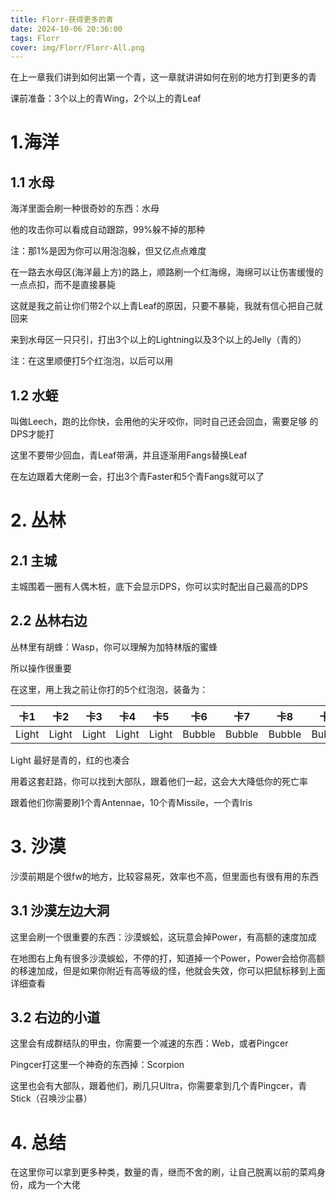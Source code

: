 ```yaml
---
title: Florr-获得更多的青
date: 2024-10-06 20:36:00
tags: Florr
cover: img/Florr/Florr-All.png
---
```


在上一章我们讲到如何出第一个青，这一章就讲讲如何在别的地方打到更多的青

课前准备：3个以上的青Wing，2个以上的青Leaf

# 1.海洋
## 1.1 水母
海洋里面会刷一种很奇妙的东西：水母

他的攻击你可以看成自动跟踪，99%躲不掉的那种

注：那1%是因为你可以用泡泡躲，但又亿点点难度

在一路去水母区(海洋最上方)的路上，顺路刷一个红海绵，海绵可以让伤害缓慢的一点点扣，而不是直接暴毙

这就是我之前让你们带2个以上青Leaf的原因，只要不暴毙，我就有信心把自己就回来

来到水母区一只只引，打出3个以上的Lightning以及3个以上的Jelly（青的）

注：在这里顺便打5个红泡泡，以后可以用

## 1.2 水蛭
叫做Leech，跑的比你快，会用他的尖牙咬你，同时自己还会回血，需要足够 的DPS才能打

这里不要带少回血，青Leaf带满，并且逐渐用Fangs替换Leaf

在左边跟着大佬刷一会，打出3个青Faster和5个青Fangs就可以了

# 2. 丛林

## 2.1 主城

主城围着一圈有人偶木桩，底下会显示DPS，你可以实时配出自己最高的DPS

## 2.2 丛林右边

丛林里有胡蜂：Wasp，你可以理解为加特林版的蜜蜂

所以操作很重要

在这里，用上我之前让你打的5个红泡泡，装备为：

卡1 | 卡2 | 卡3 | 卡4 | 卡5 | 卡6 | 卡7 | 卡8 | 卡9 | 卡10
---- | ---- | ---- | ---- | ---- | ---- | ---- | ---- | ---- | ----
Light | Light | Light | Light | Light | Bubble | Bubble | Bubble | Bubble | Bubble

Light 最好是青的，红的也凑合

用着这套赶路，你可以找到大部队，跟着他们一起，这会大大降低你的死亡率

跟着他们你需要刷1个青Antennae，10个青Missile，一个青Iris

# 3. 沙漠

沙漠前期是个很fw的地方，比较容易死，效率也不高，但里面也有很有用的东西

## 3.1 沙漠左边大洞

这里会刷一个很重要的东西：沙漠蜈蚣，这玩意会掉Power，有高额的速度加成

在地图右上角有很多沙漠蜈蚣，不停的打，知道掉一个Power，Power会给你高额的移速加成，但是如果你附近有高等级的怪，他就会失效，你可以把鼠标移到上面详细查看

## 3.2 右边的小道

这里会有成群结队的甲虫，你需要一个减速的东西：Web，或者Pingcer

Pingcer打这里一个神奇的东西掉：Scorpion

这里也会有大部队，跟着他们，刷几只Ultra，你需要拿到几个青Pingcer，青Stick（召唤沙尘暴）

# 4. 总结

在这里你可以拿到更多种类，数量的青，继而不舍的刷，让自己脱离以前的菜鸡身份，成为一个大佬